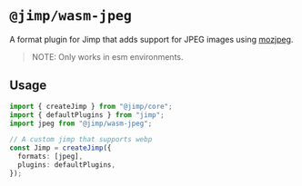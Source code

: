 # `@jimp/wasm-jpeg`

A format plugin for Jimp that adds support for JPEG images using [mozjpeg](https://github.com/mozilla/mozjpeg).

> NOTE: Only works in esm environments.

## Usage

```ts
import { createJimp } from "@jimp/core";
import { defaultPlugins } from "jimp";
import jpeg from "@jimp/wasm-jpeg";

// A custom jimp that supports webp
const Jimp = createJimp({
  formats: [jpeg],
  plugins: defaultPlugins,
});
```
